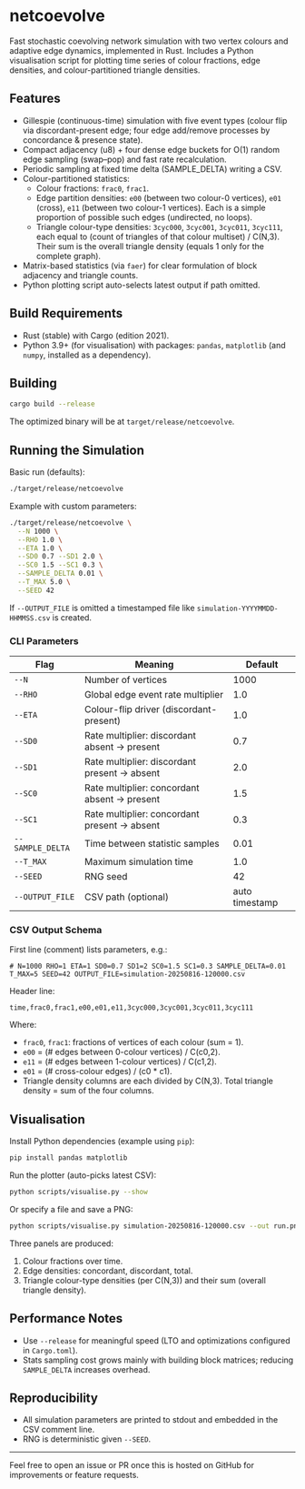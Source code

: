 # netcoevolve

Fast stochastic coevolving network simulation with two vertex colours and adaptive edge dynamics, implemented in Rust. Includes a Python visualisation script for plotting time series of colour fractions, edge densities, and colour-partitioned triangle densities.

## Features
- Gillespie (continuous-time) simulation with five event types (colour flip via discordant-present edge; four edge add/remove processes by concordance & presence state).
- Compact adjacency (u8) + four dense edge buckets for O(1) random edge sampling (swap–pop) and fast rate recalculation.
- Periodic sampling at fixed time delta (SAMPLE_DELTA) writing a CSV.
- Colour-partitioned statistics:
  - Colour fractions: `frac0`, `frac1`.
  - Edge partition densities: `e00` (between two colour-0 vertices), `e01` (cross), `e11` (between two colour-1 vertices). Each is a simple proportion of possible such edges (undirected, no loops).
  - Triangle colour-type densities: `3cyc000`, `3cyc001`, `3cyc011`, `3cyc111`, each equal to (count of triangles of that colour multiset) / C(N,3). Their sum is the overall triangle density (equals 1 only for the complete graph).
- Matrix-based statistics (via `faer`) for clear formulation of block adjacency and triangle counts.
- Python plotting script auto-selects latest output if path omitted.

## Build Requirements
- Rust (stable) with Cargo (edition 2021).
- Python 3.9+ (for visualisation) with packages: `pandas`, `matplotlib` (and `numpy`, installed as a dependency).

## Building
```bash
cargo build --release
```
The optimized binary will be at `target/release/netcoevolve`.

## Running the Simulation
Basic run (defaults):
```bash
./target/release/netcoevolve
```
Example with custom parameters:
```bash
./target/release/netcoevolve \
  --N 1000 \
  --RHO 1.0 \
  --ETA 1.0 \
  --SD0 0.7 --SD1 2.0 \
  --SC0 1.5 --SC1 0.3 \
  --SAMPLE_DELTA 0.01 \
  --T_MAX 5.0 \
  --SEED 42
```
If `--OUTPUT_FILE` is omitted a timestamped file like `simulation-YYYYMMDD-HHMMSS.csv` is created.

### CLI Parameters
| Flag | Meaning | Default |
|------|---------|---------|
| `--N` | Number of vertices | 1000 |
| `--RHO` | Global edge event rate multiplier | 1.0 |
| `--ETA` | Colour-flip driver (discordant-present) | 1.0 |
| `--SD0` | Rate multiplier: discordant absent -> present | 0.7 |
| `--SD1` | Rate multiplier: discordant present -> absent | 2.0 |
| `--SC0` | Rate multiplier: concordant absent -> present | 1.5 |
| `--SC1` | Rate multiplier: concordant present -> absent | 0.3 |
| `--SAMPLE_DELTA` | Time between statistic samples | 0.01 |
| `--T_MAX` | Maximum simulation time | 1.0 |
| `--SEED` | RNG seed | 42 |
| `--OUTPUT_FILE` | CSV path (optional) | auto timestamp |

### CSV Output Schema
First line (comment) lists parameters, e.g.:
```
# N=1000 RHO=1 ETA=1 SD0=0.7 SD1=2 SC0=1.5 SC1=0.3 SAMPLE_DELTA=0.01 T_MAX=5 SEED=42 OUTPUT_FILE=simulation-20250816-120000.csv
```
Header line:
```
time,frac0,frac1,e00,e01,e11,3cyc000,3cyc001,3cyc011,3cyc111
```
Where:
- `frac0`, `frac1`: fractions of vertices of each colour (sum = 1).
- `e00` = (# edges between 0-colour vertices) / C(c0,2).
- `e11` = (# edges between 1-colour vertices) / C(c1,2).
- `e01` = (# cross-colour edges) / (c0 * c1).
- Triangle density columns are each divided by C(N,3). Total triangle density = sum of the four columns.

## Visualisation
Install Python dependencies (example using `pip`):
```bash
pip install pandas matplotlib
```
Run the plotter (auto-picks latest CSV):
```bash
python scripts/visualise.py --show
```
Or specify a file and save a PNG:
```bash
python scripts/visualise.py simulation-20250816-120000.csv --out run.png
```
Three panels are produced:
1. Colour fractions over time.
2. Edge densities: concordant, discordant, total.
3. Triangle colour-type densities (per C(N,3)) and their sum (overall triangle density).

## Performance Notes
- Use `--release` for meaningful speed (LTO and optimizations configured in `Cargo.toml`).
- Stats sampling cost grows mainly with building block matrices; reducing `SAMPLE_DELTA` increases overhead.

## Reproducibility
- All simulation parameters are printed to stdout and embedded in the CSV comment line.
- RNG is deterministic given `--SEED`.

---
Feel free to open an issue or PR once this is hosted on GitHub for improvements or feature requests.
